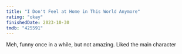 ```yaml
---
title: "I Don't Feel at Home in This World Anymore"
rating: "okay"
finishedDate: 2023-10-30
tmdb: "425591"
---
```


Meh, funny once in a while, but not amazing. Liked the main character

